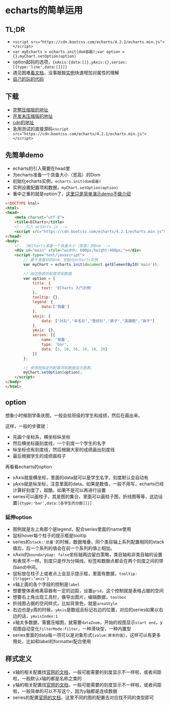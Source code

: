 # echarts的简单运用

## TL;DR

* `<script src="https://cdn.bootcss.com/echarts/4.2.1/echarts.min.js"></script>`
* `var myEcharts = echarts.init(dom容器);var option = {};myChart.setOption(option)`
* option起码的选项，`{xAxis:{data:[]},yAxis:{},series:[{type:'line',data:[]}]}`
* 遇见困难[看文档](https://www.echartsjs.com/option.html#title)，没事敲敲[实例](https://echarts.baidu.com/examples/)快速增加对属性的理解
* [自己的玩的代码](https://github.com/frontzhm/echarts-apply)

<!-- more -->
<!-- ddddd ddd-->
## 下载

* [完整压缩版的地址](http://echarts.baidu.com/dist/echarts.min.js)
* [开发未压缩版的地址](http://echarts.baidu.com/dist/echarts.js)
* [cdn的地址](http://www.bootcdn.cn/echarts/)
* 急用测试的直接源码`<script src="https://cdn.bootcss.com/echarts/4.2.1/echarts.min.js"></script>`

## 先简单demo

* echarts的引入需要在head里
* 为echarts准备一个具备大小（宽高）的Dom
* 初始化echarts实例，`echarts.init(dom容器)`
* 实例设置配置项和数据，`myChart.setOption(option)`
* 重中之重的就是option了，[这里只是简单演示demo不做介绍](https://codepen.io/frontzhm/pen/KLpjxd)

```html
<!DOCTYPE html>
<html>
<head>
    <meta charset="utf-8">
    <title>ECharts</title>
    <!-- 引入 echarts.js -->
    <script src="https://cdn.bootcss.com/echarts/4.2.1/echarts.min.js"></script>
</head>
<body>
    <!-- 为ECharts准备一个具备大小（宽高）的Dom -->
    <div id="main" style="width: 600px;height:400px;"></div>
    <script type="text/javascript">
        // 基于准备好的dom，初始化echarts实例
        var myChart = echarts.init(document.getElementById('main'));

        // 指定图表的配置项和数据
        var option = {
            title: {
                text: 'ECharts 入门示例'
            },
            tooltip: {},
            legend: {
                data:['销量']
            },
            xAxis: {
                data: ["衬衫","羊毛衫","雪纺衫","裤子","高跟鞋","袜子"]
            },
            yAxis: {},
            series: [{
                name: '销量',
                type: 'bar',
                data: [5, 20, 36, 10, 10, 20]
            }]
        };

        // 使用刚指定的配置项和数据显示图表。
        myChart.setOption(option);
    </script>
</body>
</html>
```

## option

想象小时候刚学条状图，一般会给班级的学生和成绩，然后在画出来。

这样，一般的步骤就：

* 先画个坐标系，横坐标纵坐标
* 然后横坐标画刻度线，一个刻度一个学生的名字
* 纵坐标也有刻度线，然后根据大家的成绩画出刻度线
* 最后根据学生的成绩画柱子

再看看echarts的option

* xAxis就是横坐标，里面的data就可以是学生名字，刻度默认会自动有
* yAxis就是纵坐标，注意里面的data，如果是数值，一般不用写，echarts已经计算好刻度了，超酷，如果不是可以再进行设置
* series可以画柱子，其是图的集合，里面可以画柱子图，折线图等等，这边设置`[{type:'bar',data:[各学生的分数]]}]`

### 延伸option

* 图例就是左上角那个是legend，配合series里面的name使用
* 鼠标hover每个柱子的提示框是tooltip
* series的`stack:'总量'`的时候，数据堆叠，同个类目轴上系列配置相同的stack值后，后一个系列的值会在前一个系列的值上相加。
* xAxis的`boundaryGap: false`坐标轴两边留白策略，类目轴和非类目轴的设置和表现不一样。刻度只是作为分隔线，标签和数据点都会在两个刻度之间的带(band)中间。
* 鼠标放在柱子上或者点上会显示提示框，里面有数据，`tooltip:{trigger:'axis'}`
* x轴上面的各个字段的控制是`label`
* 想要整体表格离容器有一定的边距，设置`grid`，这个控制就是表格占据的空间
* 想要右上角出现工具栏，像导出图片，编辑数据，`toolbox`
* 折线图占据的空间样式，比如背景色，就是`areaStyle`
* 右边也是y周的时候，`yAxis`是数组且标记右边的位置，对应的series如果以右边的话，`yAxisIndex:1`
* x轴太多数据，需要压缩图，就需要`dataZoom`，开始的视图显示`start end`，y视图自动变化`filterMode:filter`，一种滑块型，一种内置型
* series里面的data每一项可以是对象形式`{value:原本的值}`，这样可以有更多用处，比如和label的formatter配合使用

## 样式定义

* x轴的相关配置找[官网的文档](https://www.echartsjs.com/option.html#xAxis)，一般可能需要的刻度显示不一样啦，或者间距啦，一般默认x轴的都是名称之类的
* y轴的相关配置找[官网的文档](https://www.echartsjs.com/option.html#yAxis)，一般可能需要的刻度显示不一样啦，或者间距啦，一般简单的可以不写这个，因为y轴都是连续数据
* series的配置[官网的文档](https://www.echartsjs.com/option.html#series)，这里不同的图的配置去对应找不同的类型即可

